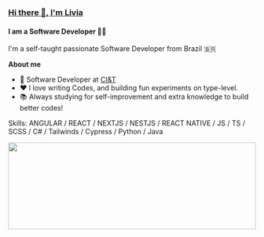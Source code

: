 ### [Hi there 👋, I'm Livia](https://aliviams.github.io/Portfolio/)
#### I am a Software Developer 👨‍💻

I'm a self-taught passionate Software Developer from Brazil 🇧🇷

**About me**

- 💼 Software Developer at [CI&T](https://ciandt.com/ca/en-ca/)
- ❤️ I love writing Codes, and building fun experiments on type-level.
- 📚 Always studying for self-improvement and extra knowledge to build better codes!

Skills: ANGULAR / REACT / NEXTJS / NESTJS / REACT NATIVE / JS / TS / SCSS / C# / Tailwinds / Cypress / Python / Java

<div style="display: flex; flex-direction: row"> </div>
<img height="177em" width="100%" src="https://github-readme-stats.vercel.app/api/top-langs/?username=aLiviaMs&title_color=ffffff&theme=vue-dark&show_icons=true&count_private=true&hide_border=true&layout=compact&langs_count=8&hide=css,html,dockerfile,freemarker" />
